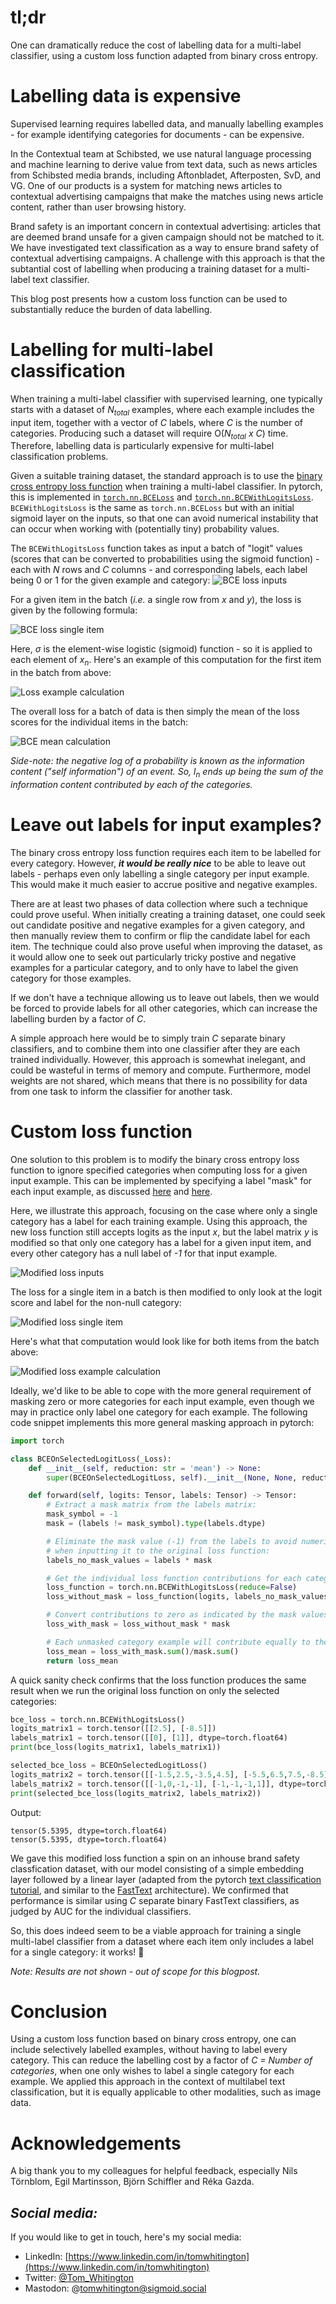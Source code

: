 <!-- 
.. title: More efficient labelling via a modified loss function
.. slug: multilabel-classification-modified-loss
.. date: 2023-02-03 11:22:00 UTC+01:00
.. tags: 
.. category: 
.. link: 
.. description: 
.. type: text
-->

# tl;dr
One can dramatically reduce the cost of labelling data for a multi-label classifier, using a custom loss function adapted from binary cross entropy.

# Labelling data is expensive
Supervised learning requires labelled data, and manually labelling examples - for example identifying categories for documents - can be expensive.

In the Contextual team at Schibsted, we use natural language processing and machine learning to derive value from text data, such as news articles from Schibsted media brands, including Aftonbladet, Afterposten, SvD, and VG. One of our products is a system for matching news articles to contextual advertising campaigns that make the matches using news article content, rather than user browsing history.

Brand safety is an important concern in contextual advertising: articles that are deemed brand unsafe for a given campaign should not be matched to it. We have investigated text classification as a way to ensure brand safety of contextual advertising campaigns. A challenge with this approach is that the subtantial cost of labelling when producing a training dataset for a multi-label text classifier.

This blog post presents how a custom loss function can be used to substantially reduce the burden of data labelling.
# Labelling for multi-label classification
When training a multi-label classifier with supervised learning, one typically starts with a dataset of _N<sub>total</sub>_ examples, where each example includes the input item, together with a vector of _C_ labels, where _C_ is the number of categories. Producing such a dataset will require O(_N<sub>total</sub> x C_) time. Therefore, labelling data is particularly expensive for multi-label classification problems.

Given a suitable training dataset, the standard approach is to use the [binary cross entropy loss function](https://towardsdatascience.com/cross-entropy-for-classification-d98e7f974451) when training a multi-label classifier. In pytorch, this is implemented in [`torch.nn.BCELoss`](https://pytorch.org/docs/stable/generated/torch.nn.BCELoss.html#torch.nn.BCELoss) and [`torch.nn.BCEWithLogitsLoss`](https://pytorch.org/docs/stable/generated/torch.nn.BCEWithLogitsLoss.html). `BCEWithLogitsLoss` is the same as `torch.nn.BCELoss` but with an initial sigmoid layer on the inputs, so that one can avoid numerical instability that can occur when working with (potentially tiny) probability values.

The `BCEWithLogitsLoss` function takes as input a batch of "logit" values (scores that can be converted to probabilities using the sigmoid function) - each with _N_ rows and _C_ columns - and corresponding labels, each label being 0 or 1 for the given example and category:
![BCE loss inputs](/images/loss_function/BCELossInputs.png)

For a given item in the batch (_i.e._ a single row from _x_ and _y_), the loss is given by the following formula:

![BCE loss single item](/images/loss_function/BCELossFormulaSingleItem.png)

Here, $\sigma$ is the element-wise logistic (sigmoid) function - so it is applied to each element of _x<sub>n</sub>_. Here's an example of this computation for the first item in the batch from above:

![Loss example calculation](/images/loss_function/LossExampleCalculation.png)

The overall loss for a batch of data is then simply the mean of the loss scores for the individual items in the batch:

![BCE mean calculation](/images/loss_function/LossMeanCalculation.png)

_Side-note: the negative log of a probability is known as the information content ("self information") of an event. So, l<sub>n</sub> ends up being the sum of the information content contributed by each of the categories._

# Leave out labels for input examples?
The binary cross entropy loss function requires each item to be labelled for every category. However, _**it would be really nice**_ to be able to leave out labels - perhaps even only labelling a single category per input example. This would make it much easier to accrue positive and negative examples.

There are at least two phases of data collection where such a technique could prove useful. When initially creating a training dataset, one could seek out candidate positive and negative examples for a given category, and then manually review them to confirm or flip the candidate label for each item. The technique could also prove useful when improving the dataset, as it would allow one to seek out particularly tricky postive and negative examples for a particular category, and to only have to label the given category for those examples.

If we don't have a technique allowing us to leave out labels, then we would be forced to provide labels for all other categories, which can increase the labelling burden by a factor of _C_.

A simple approach here would be to simply train _C_ separate binary classifiers, and to combine them into one classifier after they are each trained individually. However, this approach is somewhat inelegant, and could be wasteful in terms of memory and compute. Furthermore, model weights are not shared, which means that there is no possibility for data from one task to inform the classifier for another task.

# Custom loss function
One solution to this problem is to modify the binary cross entropy loss function to ignore specified categories when computing loss for a given input example. This can be implemented by specifying a label "mask" for each input example, as discussed [here](https://github.com/keras-team/keras/issues/3893) and [here](https://www.dlology.com/blog/how-to-multi-task-learning-with-missing-labels-in-keras/).

Here, we illustrate this approach, focusing on the case where only a single category has a label for each training example. Using this approach, the new loss function still accepts logits as the input _x_, but the label matrix _y_ is modified so that only one category has a label for a given input item, and every other category has a null label of _-1_ for that input example.

![Modified loss inputs](/images/loss_function/ModifiedLossInputs.png)

The loss for a single item in a batch is then modified to only look at the logit score and label for the non-null category:

![Modified loss single item](/images/loss_function/ModifiedLossFormulaSingleItem.png)

Here's what that computation would look like for both items from the batch above:

![Modified loss example calculation](/images/loss_function/ModifiedLossExampleCalculation.png)

Ideally, we'd like to be able to cope with the more general requirement of masking zero or more categories for each input example, even though we may in practice only label one category for each example. The following code snippet implements this more general masking approach in pytorch:

```python
import torch

class BCEOnSelectedLogitLoss(_Loss):
    def __init__(self, reduction: str = 'mean') -> None:
        super(BCEOnSelectedLogitLoss, self).__init__(None, None, reduction)

    def forward(self, logits: Tensor, labels: Tensor) -> Tensor:
        # Extract a mask matrix from the labels matrix:
        mask_symbol = -1
        mask = (labels != mask_symbol).type(labels.dtype)

        # Eliminate the mask value (-1) from the labels to avoid numerical problems
        # when inputting it to the original loss function:
        labels_no_mask_values = labels * mask

        # Get the individual loss function contributions for each category and example:
        loss_function = torch.nn.BCEWithLogitsLoss(reduce=False)
        loss_without_mask = loss_function(logits, labels_no_mask_values)

        # Convert contributions to zero as indicated by the mask values:
        loss_with_mask = loss_without_mask * mask

        # Each unmasked category example will contribute equally to the final loss:
        loss_mean = loss_with_mask.sum()/mask.sum()
        return loss_mean
```

A quick sanity check confirms that the loss function produces the same result when we run the original loss function on only the selected categories:

```python
bce_loss = torch.nn.BCEWithLogitsLoss()
logits_matrix1 = torch.tensor([[2.5], [-8.5]])
labels_matrix1 = torch.tensor([[0], [1]], dtype=torch.float64)
print(bce_loss(logits_matrix1, labels_matrix1))

selected_bce_loss = BCEOnSelectedLogitLoss()
logits_matrix2 = torch.tensor([[-1.5,2.5,-3.5,4.5], [-5.5,6.5,7.5,-8.5]])
labels_matrix2 = torch.tensor([[-1,0,-1,-1], [-1,-1,-1,1]], dtype=torch.float64)
print(selected_bce_loss(logits_matrix2, labels_matrix2))
```

Output:
```
tensor(5.5395, dtype=torch.float64)
tensor(5.5395, dtype=torch.float64)
```

We gave this modified loss function a spin on an inhouse brand safety classfication dataset, with our model consisting of a simple embedding layer followed by a linear layer (adapted from the pytorch [text classification tutorial](https://pytorch.org/tutorials/beginner/text_sentiment_ngrams_tutorial.html), and similar to the [FastText](https://fasttext.cc/docs/en/supervised-tutorial.html) architecture). We confirmed that performance is similar using _C_ separate binary FastText classifiers, as judged by AUC for the individual classifiers.

So, this does indeed seem to be a viable approach for training a single multi-label classifier from a dataset where each item only includes a label for a single category: it works! 🥳

_Note: Results are not shown - out of scope for this blogpost._

# Conclusion
Using a custom loss function based on binary cross entropy, one can include selectively labelled examples, without having to label every category. This can reduce the labelling cost by a factor of _C = Number of categories_, when one only wishes to label a single category for each example. We applied this approach in the context of multilabel text classification, but it is equally applicable to other modalities, such as image data.

# Acknowledgements
A big thank you to my colleagues for helpful feedback, especially Nils Törnblom, Egil Martinsson, Björn Schiffler and Réka Gazda.

## _Social media:_
If you would like to get in touch, here's my social media:

* LinkedIn: [https://www.linkedin.com/in/tomwhitington](https://www.linkedin.com/in/tomwhitington)
* Twitter: [@Tom_Whitington](https://twitter.com/Tom_Whitington)
* Mastodon: @tomwhitington@sigmoid.social